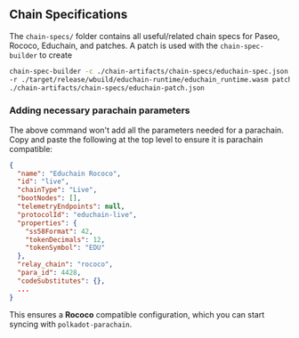 ## Chain Specifications

The `chain-specs/` folder contains all useful/related chain specs for Paseo, Rococo, Educhain, and patches. A patch is used with the `chain-spec-builder` to create

```sh
chain-spec-builder -c ./chain-artifacts/chain-specs/educhain-spec.json create \
-r ./target/release/wbuild/educhain-runtime/educhain_runtime.wasm patch \
./chain-artifacts/chain-specs/educhain-patch.json
```

### Adding necessary parachain parameters

The above command won't add all the parameters needed for a parachain. Copy and paste the following at the top level to ensure it is parachain compatible: 

```json
{
  "name": "Educhain Rococo",
  "id": "live",
  "chainType": "Live",
  "bootNodes": [],
  "telemetryEndpoints": null,
  "protocolId": "educhain-live",
  "properties": {
    "ss58Format": 42,
    "tokenDecimals": 12,
    "tokenSymbol": "EDU"
  },
  "relay_chain": "rococo",
  "para_id": 4428,
  "codeSubstitutes": {},
  ...
}
```

This ensures a **Rococo** compatible configuration, which you can start syncing with `polkadot-parachain`.